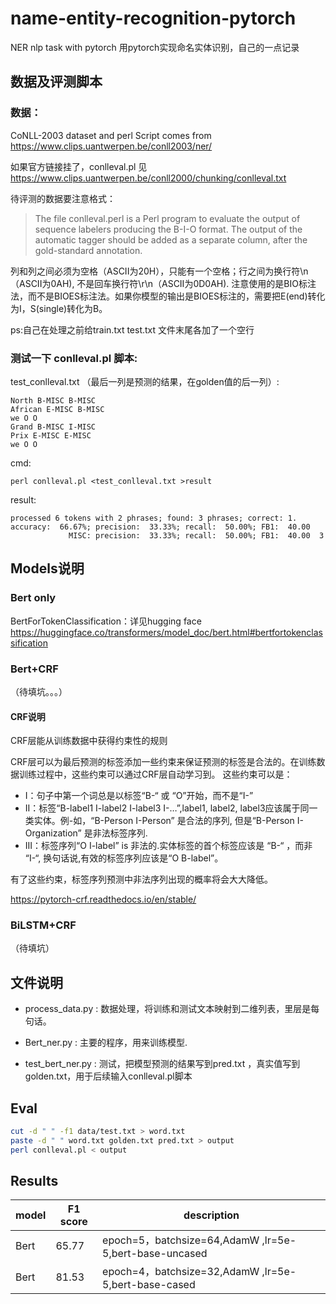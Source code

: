 # name-entity-recognition-pytorch

NER nlp task with pytorch 用pytorch实现命名实体识别，自己的一点记录

## 数据及评测脚本

### 数据：

CoNLL-2003 dataset and perl Script comes from https://www.clips.uantwerpen.be/conll2003/ner/

如果官方链接挂了，conlleval.pl 见 https://www.clips.uantwerpen.be/conll2000/chunking/conlleval.txt

待评测的数据要注意格式：

> The file conlleval.perl is a Perl program to evaluate the output of sequence labelers producing the B-I-O format. The output of the automatic tagger should be added as a separate column, after the gold-standard annotation.

列和列之间必须为空格（ASCII为20H），只能有一个空格；行之间为换行符\n（ASCII为0AH), 不是回车换行符\r\n（ASCII为0D0AH). 注意使用的是BIO标注法，而不是BIOES标注法。如果你模型的输出是BIOES标注的，需要把E(end)转化为I，S(single)转化为B。

ps:自己在处理之前给train.txt test.txt 文件末尾各加了一个空行

### 测试一下 conlleval.pl 脚本:

test_conlleval.txt （最后一列是预测的结果，在golden值的后一列）:

```
North B-MISC B-MISC
African E-MISC B-MISC
we O O
Grand B-MISC I-MISC
Prix E-MISC E-MISC
we O O
```

cmd:

```
perl conlleval.pl <test_conlleval.txt >result
```

result:

```
processed 6 tokens with 2 phrases; found: 3 phrases; correct: 1.
accuracy:  66.67%; precision:  33.33%; recall:  50.00%; FB1:  40.00
             MISC: precision:  33.33%; recall:  50.00%; FB1:  40.00  3
```


## Models说明

### Bert only

BertForTokenClassification：详见hugging face https://huggingface.co/transformers/model_doc/bert.html#bertfortokenclassification

### Bert+CRF

（待填坑。。。）

#### CRF说明

CRF层能从训练数据中获得约束性的规则

CRF层可以为最后预测的标签添加一些约束来保证预测的标签是合法的。在训练数据训练过程中，这些约束可以通过CRF层自动学习到。
		这些约束可以是：

- I：句子中第一个词总是以标签“B-“ 或 “O”开始，而不是“I-”
- II：标签“B-label1 I-label2 I-label3 I-…”,label1, label2, label3应该属于同一类实体。例-如，“B-Person I-Person” 是合法的序列, 但是“B-Person I-Organization” 是非法标签序列.
- III：标签序列“O I-label” is 非法的.实体标签的首个标签应该是 “B-“ ，而非 “I-“, 换句话说,有效的标签序列应该是“O B-label”。

有了这些约束，标签序列预测中非法序列出现的概率将会大大降低。

https://pytorch-crf.readthedocs.io/en/stable/ 

### BiLSTM+CRF
（待填坑）

## 文件说明
- process_data.py : 数据处理，将训练和测试文本映射到二维列表，里层是每句话。  

- Bert_ner.py : 主要的程序，用来训练模型. 

- test_bert_ner.py : 测试，把模型预测的结果写到pred.txt ，真实值写到golden.txt，用于后续输入conlleval.pl脚本

## Eval
```bash
cut -d " " -f1 data/test.txt > word.txt
paste -d " " word.txt golden.txt pred.txt > output
perl conlleval.pl < output
```

## Results

| model | F1 score | description                          |
| ----- | -------- | ------------------------------------ |
| Bert  | 65.77    | epoch=5，batchsize=64,AdamW ,lr=5e-5,bert-base-uncased|
| Bert  | 81.53    | epoch=4，batchsize=32,AdamW ,lr=5e-5,bert-base-cased|

